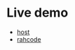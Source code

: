 # Live demo

- [host](https://snotty-nosed-arraig.000webhostapp.com)
- [rahcode](https://8a42-2806-2f0-5521-fe9e-55ed-394d-9698-7f10.ngrok-free.app)
